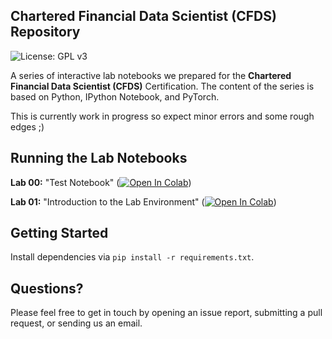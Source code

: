 ## Chartered Financial Data Scientist (CFDS) Repository

![License: GPL v3](https://img.shields.io/badge/License-GPLv3-blue.svg)

A series of interactive lab notebooks we prepared for the **Chartered Financial Data Scientist (CFDS)** Certification. The content of the series is based on Python, IPython Notebook, and PyTorch.

This is currently work in progress so expect minor errors and some rough edges ;)

## Running the Lab Notebooks

**Lab 00:** "Test Notebook" ([![Open In Colab](https://colab.research.google.com/assets/colab-badge.svg)](https://colab.research.google.com/github/financial-data-science/CFDS-4/blob/master/lab_01/cfds_colab_01.ipynb))

**Lab 01:** "Introduction to the Lab Environment" ([![Open In Colab](https://colab.research.google.com/assets/colab-badge.svg)](https://colab.research.google.com/github/financial-data-science/CFDS-4/blob/master/lab_01/cfds_colab_01.ipynb))

## Getting Started

Install dependencies via `pip install -r requirements.txt`.

## Questions?

Please feel free to get in touch by opening an issue report, submitting a pull request, or sending us an email.
